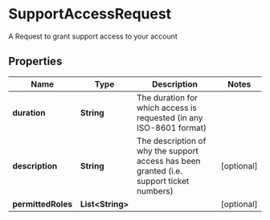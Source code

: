 

# SupportAccessRequest

A Request to grant support access to your account

## Properties

| Name | Type | Description | Notes |
|------------ | ------------- | ------------- | -------------|
|**duration** | **String** | The duration for which access is requested (in any ISO-8601 format) |  |
|**description** | **String** | The description of why the support access has been granted (i.e. support ticket numbers) |  [optional] |
|**permittedRoles** | **List&lt;String&gt;** |  |  [optional] |



